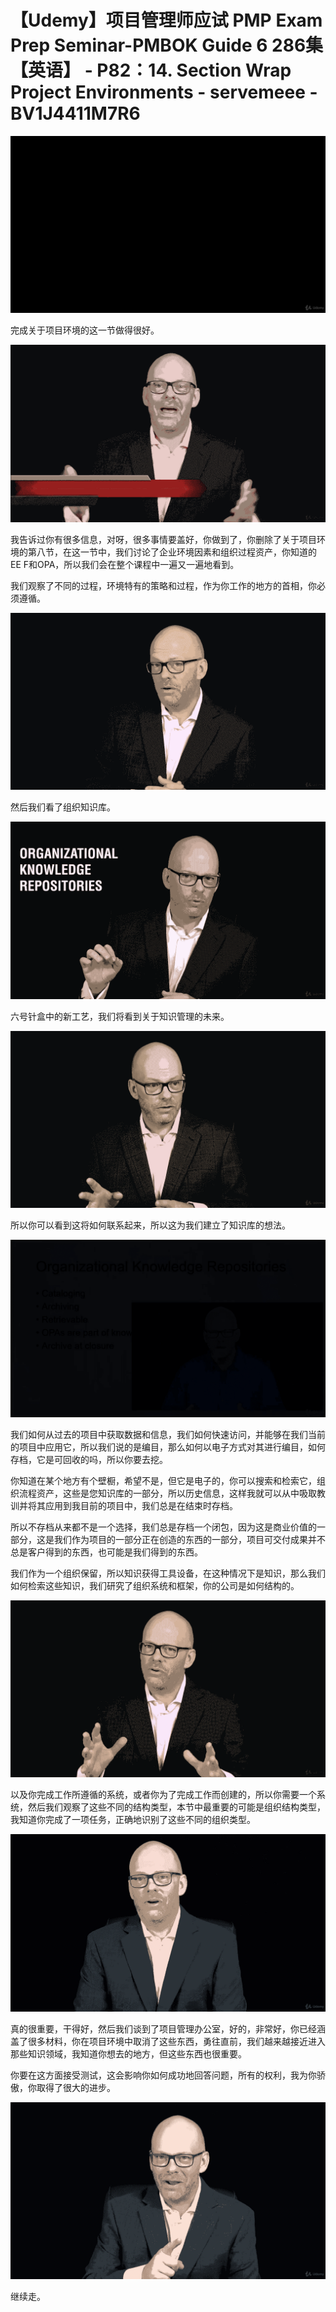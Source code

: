 # 【Udemy】项目管理师应试 PMP Exam Prep Seminar-PMBOK Guide 6  286集【英语】 - P82：14. Section Wrap Project Environments - servemeee - BV1J4411M7R6

![](img/838b69879ebbd6591f20ca7175473748_0.png)

完成关于项目环境的这一节做得很好。

![](img/838b69879ebbd6591f20ca7175473748_2.png)

我告诉过你有很多信息，对呀，很多事情要盖好，你做到了，你删除了关于项目环境的第八节，在这一节中，我们讨论了企业环境因素和组织过程资产，你知道的EE F和OPA，所以我们会在整个课程中一遍又一遍地看到。

我们观察了不同的过程，环境特有的策略和过程，作为你工作的地方的首相，你必须遵循。

![](img/838b69879ebbd6591f20ca7175473748_4.png)

然后我们看了组织知识库。

![](img/838b69879ebbd6591f20ca7175473748_6.png)

六号针盒中的新工艺，我们将看到关于知识管理的未来。

![](img/838b69879ebbd6591f20ca7175473748_8.png)

所以你可以看到这将如何联系起来，所以这为我们建立了知识库的想法。

![](img/838b69879ebbd6591f20ca7175473748_10.png)

我们如何从过去的项目中获取数据和信息，我们如何快速访问，并能够在我们当前的项目中应用它，所以我们说的是编目，那么如何以电子方式对其进行编目，如何存档，它是可回收的吗，所以你要去挖。

你知道在某个地方有个壁橱，希望不是，但它是电子的，你可以搜索和检索它，组织流程资产，这些是您知识库的一部分，所以历史信息，这样我就可以从中吸取教训并将其应用到我目前的项目中，我们总是在结束时存档。

所以不存档从来都不是一个选择，我们总是存档一个闭包，因为这是商业价值的一部分，这是我们作为项目的一部分正在创造的东西的一部分，项目可交付成果并不总是客户得到的东西，也可能是我们得到的东西。

我们作为一个组织保留，所以知识获得工具设备，在这种情况下是知识，那么我们如何检索这些知识，我们研究了组织系统和框架，你的公司是如何结构的。



![](img/838b69879ebbd6591f20ca7175473748_12.png)

以及你完成工作所遵循的系统，或者你为了完成工作而创建的，所以你需要一个系统，然后我们观察了这些不同的结构类型，本节中最重要的可能是组织结构类型，我知道你完成了一项任务，正确地识别了这些不同的组织类型。



![](img/838b69879ebbd6591f20ca7175473748_14.png)

真的很重要，干得好，然后我们谈到了项目管理办公室，好的，非常好，你已经涵盖了很多材料，你在项目环境中取消了这些东西，勇往直前，我们越来越接近进入那些知识领域，我知道你想去的地方，但这些东西也很重要。

你要在这方面接受测试，这会影响你如何成功地回答问题，所有的权利，我为你骄傲，你取得了很大的进步。

![](img/838b69879ebbd6591f20ca7175473748_16.png)

继续走。